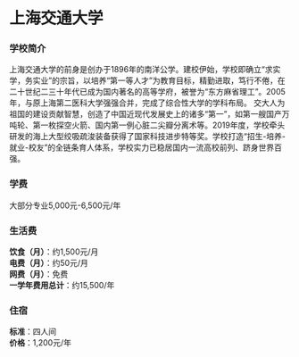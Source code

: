 # 上海交通大学
### 学校简介
上海交通大学的前身是创办于1896年的南洋公学。建校伊始，学校即确立“求实学，务实业”的宗旨，以培养“第一等人才”为教育目标，精勤进取，笃行不倦，在二十世纪二三十年代已成为国内著名的高等学府，被誉为“东方麻省理工”。2005年，与原上海第二医科大学强强合并，完成了综合性大学的学科布局。 交大人为祖国的建设贡献智慧，创造了中国近现代发展史上的诸多“第一”，如第一艘国产万吨轮、第一枚探空火箭、国内第一例心脏二尖瓣分离术等。2019年度，学校牵头研发的海上大型绞吸疏浚装备获得了国家科技进步特等奖。学校打造“招生-培养-就业-校友”的全链条育人体系，学校实力已稳居国内一流高校前列、跻身世界百强。

### 学费
大部分专业5,000元-6,500元/年

### 生活费
**饮食（月）**：约1,500元/月  
**电费（月）**：约50元/月  
**网费（月）**：免费  
**一学年费用总计**：约15,500/年  

### 住宿
**标准**：四人间  
**价格**：1,200元/年  

